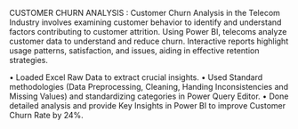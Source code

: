 CUSTOMER CHURN ANALYSIS : Customer Churn Analysis in the Telecom Industry involves examining customer behavior to identify and understand factors contributing to customer attrition. Using Power BI, telecoms analyze customer data to understand and reduce churn. Interactive reports highlight usage patterns, satisfaction, and issues, aiding in effective retention strategies.

•	Loaded Excel Raw Data to extract crucial insights.
•	Used Standard methodologies (Data Preprocessing, Cleaning, Handing Inconsistencies and Missing Values) and standardizing categories in Power Query Editor.
•	Done detailed analysis and provide Key Insights in Power BI to improve Customer Churn Rate by 24%.
